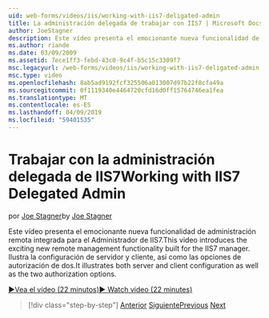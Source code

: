 ```yaml
---
uid: web-forms/videos/iis/working-with-iis7-deligated-admin
title: La administración delegada de trabajar con IIS7 | Microsoft Docs
author: JoeStagner
description: Este vídeo presenta el emocionante nueva funcionalidad de administración remota integrada para el Administrador de IIS7. Configuración del cliente y servidor muestran como wel...
ms.author: riande
ms.date: 03/09/2009
ms.assetid: 7ece1ff3-febd-43c0-9c4f-b5c15c3309f7
msc.legacyurl: /web-forms/videos/iis/working-with-iis7-deligated-admin
msc.type: video
ms.openlocfilehash: 8ab5ad9192fcf325506a013007d97b22f8cfa49a
ms.sourcegitcommit: 0f1119340e4464720cfd16d0ff15764746ea1fea
ms.translationtype: MT
ms.contentlocale: es-ES
ms.lasthandoff: 04/09/2019
ms.locfileid: "59401535"
---
```

# <a name="working-with-iis7-delegated-admin"></a><span data-ttu-id="1108b-104">Trabajar con la administración delegada de IIS7</span><span class="sxs-lookup"><span data-stu-id="1108b-104">Working with IIS7 Delegated Admin</span></span>

<span data-ttu-id="1108b-105">por [Joe Stagner](https://github.com/JoeStagner)</span><span class="sxs-lookup"><span data-stu-id="1108b-105">by [Joe Stagner](https://github.com/JoeStagner)</span></span>

<span data-ttu-id="1108b-106">Este vídeo presenta el emocionante nueva funcionalidad de administración remota integrada para el Administrador de IIS7.</span><span class="sxs-lookup"><span data-stu-id="1108b-106">This video introduces the exciting new remote management functionality built for the IIS7 manager.</span></span> <span data-ttu-id="1108b-107">Ilustra la configuración de servidor y cliente, así como las opciones de autorización de dos.</span><span class="sxs-lookup"><span data-stu-id="1108b-107">It illustrates both server and client configuration as well as the two authorization options.</span></span>

[<span data-ttu-id="1108b-108">&#9654;Vea el vídeo (22 minutos)</span><span class="sxs-lookup"><span data-stu-id="1108b-108">&#9654; Watch video (22 minutes)</span></span>](https://channel9.msdn.com/Blogs/ASP-NET-Site-Videos/working-with-iis7-deligated-admin)

> [!div class="step-by-step"]
> <span data-ttu-id="1108b-109">[Anterior](developing-and-deploying-in-a-shared-hosting.md)
> [Siguiente](feature-specific-delegated-management.md)</span><span class="sxs-lookup"><span data-stu-id="1108b-109">[Previous](developing-and-deploying-in-a-shared-hosting.md)
[Next](feature-specific-delegated-management.md)</span></span>
